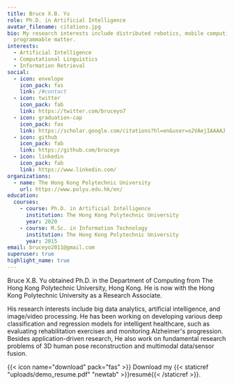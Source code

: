 ```yaml
---
title: Bruce X.B. Yu
role: Ph.D. in Artificial Intelligence
avatar_filename: citations.jpg
bio: My research interests include distributed robotics, mobile computing and
  programmable matter.
interests:
  - Artificial Intelligence
  - Computational Linguistics
  - Information Retrieval
social:
  - icon: envelope
    icon_pack: fas
    link: /#contact
  - icon: twitter
    icon_pack: fab
    link: https://twitter.com/bruceyo7
  - icon: graduation-cap
    icon_pack: fas
    link: https://scholar.google.com/citations?hl=en&user=o2VAejIAAAAJ
  - icon: github
    icon_pack: fab
    link: https://github.com/bruceyo
  - icon: linkedin
    icon_pack: fab
    link: https://www.linkedin.com/
organizations:
  - name: The Hong Kong Polytechnic University
    url: https://www.polyu.edu.hk/en/
education:
  courses:
    - course: Ph.D. in Artificial Intelligence
      institution: The Hong Kong Polytechnic University
      year: 2020
    - course: M.Sc. in Information Technology
      institution: The Hong Kong Polytechnic University
      year: 2015
email: bruceyo2011@gmail.com
superuser: true
highlight_name: true
---
```

Bruce X.B. Yu obtained Ph.D. in the Department of Computing from The Hong Kong Polytechnic University, Hong Kong. He is now with the Hong Kong Polytechnic University as a Research Associate.

His research interests include big data analytics, artificial intelligence, and image/video processing. He has been working on developing various deep classification and regression models for intelligent healthcare, such as evaluating rehabilitation exercises and monitoring Alzheimer's progression. Besides application-driven research, He also work on fundamental research problems of 3D human pose reconstruction and multimodal data/sensor fusion.

{{< icon name="download" pack="fas" >}} Download my {{< staticref "uploads/demo_resume.pdf" "newtab" >}}resumé{{< /staticref >}}.